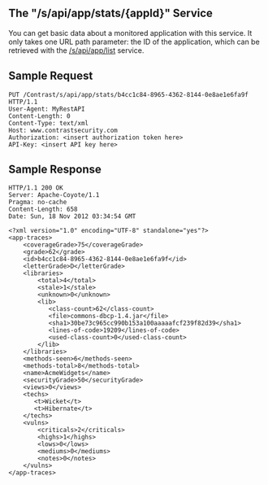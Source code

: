 <!--
title: "Get Basic Application Data"
description: "Information on how to get basic data on a monitored application"
-->

## The "/s/api/app/stats/{appld}" Service

You can get basic data about a monitored application with this service. It only takes one URL path parameter: the ID of the application, which can be retrieved with the [/s/api/app/list](dev_api1.html#monitor) service.

## Sample Request

```
PUT /Contrast/s/api/app/stats/b4cc1c84-8965-4362-8144-0e8ae1e6fa9f HTTP/1.1
User-Agent: MyRestAPI
Content-Length: 0
Content-Type: text/xml
Host: www.contrastsecurity.com
Authorization: <insert authorization token here>
API-Key: <insert API key here>
```

## Sample Response

```
HTTP/1.1 200 OK
Server: Apache-Coyote/1.1
Pragma: no-cache
Content-Length: 658
Date: Sun, 18 Nov 2012 03:34:54 GMT

<?xml version="1.0" encoding="UTF-8" standalone="yes"?>
<app-traces>
    <coverageGrade>75</coverageGrade>
    <grade>62</grade>
    <id>b4cc1c84-8965-4362-8144-0e8ae1e6fa9f</id>
    <letterGrade>D</letterGrade>
    <libraries>
        <total>4</total>
        <stale>1</stale>
        <unknown>0</unknown>
        <lib>
           <class-count>62</class-count>
           <file>commons-dbcp-1.4.jar</file>
           <sha1>30be73c965cc990b153a100aaaaafcf239f82d39</sha1>
           <lines-of-code>19209</lines-of-code>
           <used-class-count>0</used-class-count>
        </lib>
    </libraries>
    <methods-seen>6</methods-seen>
    <methods-total>8</methods-total>
    <name>AcmeWidgets</name>
    <securityGrade>50</securityGrade>
    <views>0</views>
    <techs>
       <t>Wicket</t>
       <t>Hibernate</t>
    </techs>
    <vulns>
        <criticals>2</criticals>
        <highs>1</highs>
        <lows>0</lows>
        <mediums>0</mediums>
        <notes>0</notes>
    </vulns>
</app-traces>
```
